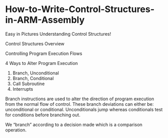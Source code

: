 # How-to-Write-Control-Structures-in-ARM-Assembly
Easy in Pictures Understanding Control Structures!

Control Structures Overview

Controlling Program Execution Flows

4 Ways to Alter Program Execution

  1. Branch, Unconditional
  2. Branch, Conditional
  3. Call Subroutine
  4. Interrupts

Branch instructions are used to alter the direction of program execution from the normal flow of control. These branch deviations can either be: unconditional or conditional. Unconditionals jump whereas conditionals test for conditions before branching out.

We “branch” according to a decision made which is a comparison operation.


